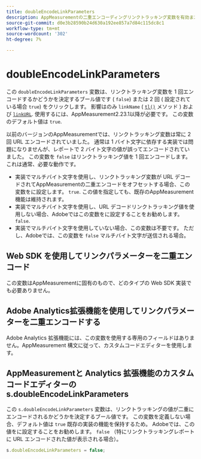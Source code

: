 ```yaml
---
title: doubleEncodeLinkParameters
description: AppMeasurementの二重エンコーディングリンクトラッキング変数を有効または無効にします。
source-git-commit: d0e3b28590b24d630a192ee857a7d84c115dc8c1
workflow-type: tm+mt
source-wordcount: '302'
ht-degree: 7%

---
```


# doubleEncodeLinkParameters

この `doubleEncodeLinkParameters` 変数は、リンクトラッキング変数を 1 回エンコードするかどうかを決定するブール値です ( `false`) または 2 回 ( 設定されている場合 `true`) をクリックします。 影響はのみ `linkName` ( [`tl()`](../functions/tl-method.md) メソッド ) および [`linkURL`](linkurl.md). 使用するには、AppMeasurement2.23.1以降が必要です。 この変数のデフォルト値は `true`.

以前のバージョンのAppMeasurementでは、リンクトラッキング変数は常に 2 回 URL エンコードされていました。 通常は 1 バイト文字に依存する実装では問題になりませんが、レポートで 2 バイト文字の値が誤ってエンコードされていました。 この変数を `false` はリンクトラッキング値を 1 回エンコードします。これは通常、必要な動作です。

* 実装でマルチバイト文字を使用し、リンクトラッキング変数が URL デコードされてAppMeasurementの二重エンコードをオフセットする場合、この変数をに設定します。 `true`. この値を指定しても、既存のAppMeasurement機能は維持されます。
* 実装でマルチバイト文字を使用し、URL デコードリンクトラッキング値を使用しない場合、Adobeではこの変数をに設定することをお勧めします。 `false`.
* 実装でマルチバイト文字を使用していない場合、この変数は不要です。 ただし、Adobeでは、この変数を `false` マルチバイト文字が送信される場合。

## Web SDK を使用してリンクパラメーターを二重エンコード

この変数はAppMeasurementに固有のもので、どのタイプの Web SDK 実装でも必要ありません。

## Adobe Analytics拡張機能を使用してリンクパラメーターを二重エンコードする

Adobe Analytics 拡張機能には、この変数を使用する専用のフィールドはありません。AppMeasurement 構文に従って、カスタムコードエディターを使用します。

## AppMeasurementと Analytics 拡張機能のカスタムコードエディターの s.doubleEncodeLinkParameters

この `s.doubleEncodeLinkParameters` 変数は、リンクトラッキングの値が二重にエンコードされるかどうかを決定するブール値です。 この変数を定義しない場合、デフォルト値は `true` 既存の実装の機能を保持するため。 Adobeでは、この値をに設定することをお勧めします。 `false` （特にリンクトラッキングレポートに URL エンコードされた値が表示される場合）。

```js
s.doubleEncodeLinkParameters = false;
```
